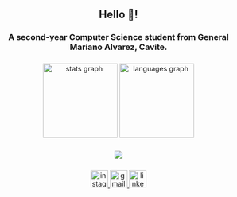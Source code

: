<h2 align="center">Hello 👋!</h2>

###

<h3 align="center">A second-year Computer Science student from General Mariano Alvarez, Cavite.</h3>

###
<div align="center">
  <img src="https://github-readme-stats.vercel.app/api?username=jvnwyn&hide_title=false&hide_rank=false&show_icons=true&include_all_commits=true&count_private=true&disable_animations=false&theme=dracula&locale=en&hide_border=false" height="150" alt="stats graph"  />
  <img src="https://github-readme-stats.vercel.app/api/top-langs?username=jvnwyn&locale=en&hide_title=false&layout=compact&card_width=320&langs_count=5&theme=dracula&hide_border=false" height="150" alt="languages graph"  />
</div>

###

<div align="center">
  <a href="https://skillicons.dev">
    <img src="https://skillicons.dev/icons?i=html,css,js,java,python,php"  />
  </a>
</div>

###

<div align="center">
  <a href="https://www.instagram.com/jvnwyn/"><img src="https://img.shields.io/static/v1?message=Instagram&logo=instagram&label=&color=E4405F&logoColor=white&labelColor=&style=for-the-badge" height="35" alt="instagram logo"/</a>
  <img src="https://img.shields.io/static/v1?message=Gmail&logo=gmail&label=&color=D14836&logoColor=white&labelColor=&style=for-the-badge" height="35" alt="gmail logo"  />
  <img src="https://img.shields.io/static/v1?message=LinkedIn&logo=linkedin&label=&color=0077B5&logoColor=white&labelColor=&style=for-the-badge" height="35" alt="linkedin logo"  />
</div>

###
